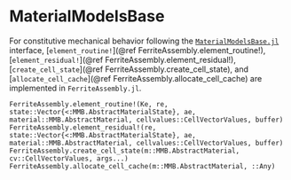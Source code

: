 # MaterialModelsBase
For constitutive mechanical behavior following the 
[`MaterialModelsBase.jl`](https://github.com/KnutAM/MaterialModelsBase.jl) interface,
[`element_routine!`](@ref FerriteAssembly.element_routine!), 
[`element_residual!`](@ref FerriteAssembly.element_residual!), 
[`create_cell_state`](@ref FerriteAssembly.create_cell_state), 
and [`allocate_cell_cache`](@ref FerriteAssembly.allocate_cell_cache)
are implemented in `FerriteAssembly.jl`.

```@docs
FerriteAssembly.element_routine!(Ke, re, state::Vector{<:MMB.AbstractMaterialState}, ae, material::MMB.AbstractMaterial, cellvalues::CellVectorValues, buffer)
FerriteAssembly.element_residual!(re, state::Vector{<:MMB.AbstractMaterialState}, ae, material::MMB.AbstractMaterial, cellvalues::CellVectorValues, buffer)
FerriteAssembly.create_cell_state(m::MMB.AbstractMaterial, cv::CellVectorValues, args...)
FerriteAssembly.allocate_cell_cache(m::MMB.AbstractMaterial, ::Any)
```
